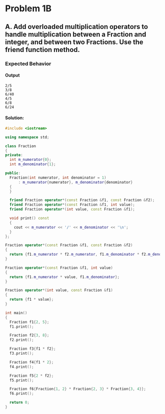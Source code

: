 # Problem 1B

## A. Add overloaded multiplication operators to handle multiplication between a Fraction and integer, and between two Fractions. Use the friend function method.

### Expected Behavior

#### Output

```
2/5
3/8
6/40
4/5
6/8
6/24
```

#### **Solution:**

```c++
#include <iostream>

using namespace std;

class Fraction
{
private:
  int m_numerator{0};
  int m_denominator{1};

public:
  Fraction(int numerator, int denominator = 1)
      : m_numerator{numerator}, m_denominator{denominator}
  {
  }

  friend Fraction operator*(const Fraction &f1, const Fraction &f2);
  friend Fraction operator*(const Fraction &f1, int value);
  friend Fraction operator*(int value, const Fraction &f1);

  void print() const
  {
    cout << m_numerator << '/' << m_denominator << '\n';
  }
};

Fraction operator*(const Fraction &f1, const Fraction &f2)
{
  return {f1.m_numerator * f2.m_numerator, f1.m_denominator * f2.m_denominator};
}

Fraction operator*(const Fraction &f1, int value)
{
  return {f1.m_numerator * value, f1.m_denominator};
}

Fraction operator*(int value, const Fraction &f1)
{
  return {f1 * value};
}

int main()
{
  Fraction f1{2, 5};
  f1.print();

  Fraction f2{3, 8};
  f2.print();

  Fraction f3{f1 * f2};
  f3.print();

  Fraction f4{f1 * 2};
  f4.print();

  Fraction f5{2 * f2};
  f5.print();

  Fraction f6{Fraction{1, 2} * Fraction{2, 3} * Fraction{3, 4}};
  f6.print();

  return 0;
}
```
